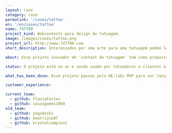 ```yaml
---
layout: case
category: case
permalink: '/cases/tattoo'
en: '/en/cases/tattoo'
name: 747700
project_kind: Webcontests para design de tatuagem.
image: /images/cases/tattoo.png
project_url: http://www.747700.com
short_description: Interessados por uma arte para uma tatuagem podem lançar concursos e receber propostas dos artistas cadastrados. O artista vencedor ganha um prêmio em dinheiro e o usuário compra a arte escolhida para a sua tatuagem. Todos saem felizes.

about: Esse projeto inovador de 'contest de tatuagem' tem como proposta facilitar a escolha para quem está pensando em se tatuar (escolha difícil, pois é uma arte que dura para sempre) e promover artistas de todo o país, fazendo com que a arte deles tenha um alcance muito maior através da internet, assim, ganhando mais reconhecimento. Afinal, para muitos, fazer uma tatuagem ainda significa depender do talento de algum profissional da sua região. E a intensão do 747700 é mudar esse cenário.

status: O projeto está no ar e sendo usado por tatuadores e clientes à procura de arte para suas tatuagens.

what_has_been_done: Esse projeto passou pelo HE:labs MVP para ser lançado e hoje está no Help. É um exemplo de alguém que lançou sua ideia com a gente e escolheu manter seu projeto nas mãos dos nossos profissionais.

customer_experience:

current_team:
  - github: FlaviaFortes
  - github: souzagomes1989
old_team:
  - github: yogodoshi
  - github: beatrizcp87
  - github: krystalcampioni
---
```

